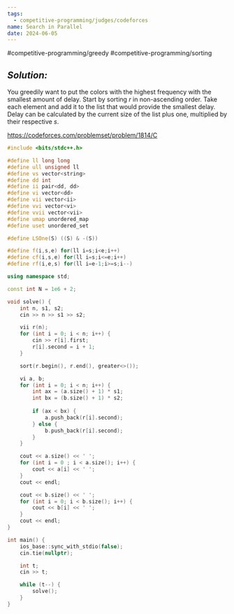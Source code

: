```yaml
---
tags:
  - competitive-programming/judges/codeforces
name: Search in Parallel
date: 2024-06-05
---
```

#competitive-programming/greedy #competitive-programming/sorting 
## _Solution:_
You greedily want to put the colors with the highest frequency with the smallest amount of delay. Start by sorting $r$ in non-ascending order. Take each element and add it to the list that would provide the smallest delay. Delay can be calculated by the current size of the list plus one, multiplied by their respective $s$.

https://codeforces.com/problemset/problem/1814/C
```cpp
#include <bits/stdc++.h>

#define ll long long
#define ull unsigned ll
#define vs vector<string>
#define dd int
#define ii pair<dd, dd>
#define vi vector<dd>
#define vii vector<ii>
#define vvi vector<vi>
#define vvii vector<vii>
#define umap unordered_map
#define uset unordered_set

#define LSOne(S) ((S) & -(S))

#define f(i,s,e) for(ll i=s;i<e;i++)
#define cf(i,s,e) for(ll i=s;i<=e;i++)
#define rf(i,e,s) for(ll i=e-1;i>=s;i--)

using namespace std;

const int N = 1e6 + 2;

void solve() {
    int n, s1, s2;
    cin >> n >> s1 >> s2;

    vii r(n);
    for (int i = 0; i < n; i++) {
        cin >> r[i].first;
        r[i].second = i + 1;
    }

    sort(r.begin(), r.end(), greater<>());

    vi a, b;
    for (int i = 0; i < n; i++) {
        int ax = (a.size() + 1) * s1;
        int bx = (b.size() + 1) * s2;
        
        if (ax < bx) {
            a.push_back(r[i].second);
        } else {
            b.push_back(r[i].second);
        }
    }

    cout << a.size() << ' ';
    for (int i = 0 ; i < a.size(); i++) {
        cout << a[i] << ' ';
    }
    cout << endl;

    cout << b.size() << ' ';
    for (int i = 0; i < b.size(); i++) {
        cout << b[i] << ' ';
    }
    cout << endl;
} 

int main() {
    ios_base::sync_with_stdio(false);
    cin.tie(nullptr);

    int t;
    cin >> t;

    while (t--) {
        solve();
    }
}
```